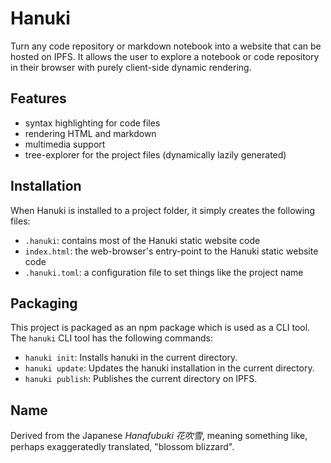 # Hanuki

Turn any code repository or markdown notebook into a website that can be hosted on IPFS.
It allows the user to explore a notebook or code repository in their browser with purely client-side dynamic rendering.

## Features

- syntax highlighting for code files
- rendering HTML and markdown
- multimedia support
- tree-explorer for the project files (dynamically lazily generated)

## Installation

When Hanuki is installed to a project folder, it simply creates the following files:
  - `.hanuki`: contains most of the Hanuki static website code 
  - `index.html`: the web-browser's entry-point to the Hanuki static website code
  - `.hanuki.toml`: a configuration file to set things like the project name 

## Packaging

This project is packaged as an npm package which is used as a CLI tool.
The `hanuki` CLI tool has the following commands:
- `hanuki init`: Installs hanuki in the current directory.
- `hanuki update`: Updates the hanuki installation in the current directory.
- `hanuki publish`: Publishes the current directory on IPFS.

## Name

Derived from the Japanese _Hanafubuki_ _花吹雪_, meaning something like, perhaps exaggeratedly translated, "blossom blizzard".
